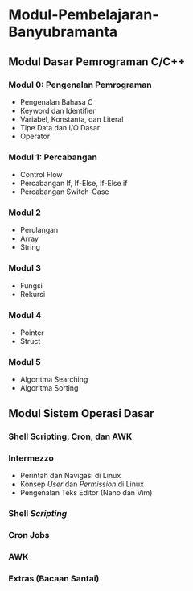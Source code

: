 # Modul-Pembelajaran-Banyubramanta

## Modul Dasar Pemrograman C/C++

### Modul 0: Pengenalan Pemrograman
* Pengenalan Bahasa C
* Keyword dan Identifier
* Variabel, Konstanta, dan Literal
* Tipe Data dan I/O Dasar
* Operator

### Modul 1: Percabangan
* Control Flow
* Percabangan If, If-Else, If-Else if
* Percabangan Switch-Case

### Modul 2
* Perulangan
* Array
* String

### Modul 3
* Fungsi
* Rekursi

### Modul 4
* Pointer
* Struct

### Modul 5
* Algoritma Searching
* Algoritma Sorting

## Modul Sistem Operasi Dasar

### Shell Scripting, Cron, dan AWK

### Intermezzo
  * Perintah dan Navigasi di Linux
  * Konsep *User* dan *Permission* di Linux
  * Pengenalan Teks Editor (Nano dan Vim)

### Shell *Scripting*

### Cron Jobs

### AWK

### Extras (Bacaan Santai)
